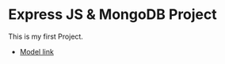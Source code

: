 # Express JS & MongoDB Project

This is my first Project.

- [Model link](https://app.eraser.io/workspace/YtPqZ1VogxGy1jzIDkzj)
